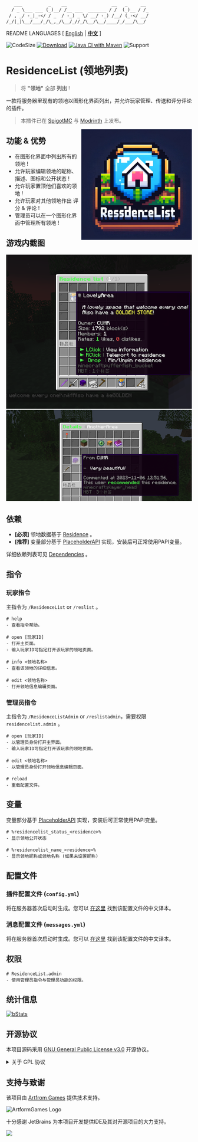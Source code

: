 ```text
   ___          _    __                 __   _     __ 
  / _ \___ ___ (_)__/ /__ ___  _______ / /  (_)__ / /_
 / , _/ -_|_-</ / _  / -_) _ \/ __/ -_) /__/ (_-</ __/
/_/|_|\__/___/_/\_,_/\__/_//_/\__/\__/____/_/___/\__/ 
```

README LANGUAGES [ [English](README.md) | [**中文**](README_CN.md)  ]

![CodeSize](https://img.shields.io/github/languages/code-size/ArtformGames/ResidenceList)
[![Download](https://img.shields.io/github/downloads/ArtformGames/ResidenceList/total)](https://github.com/ArtformGames/ResidenceList/releases)
[![Java CI with Maven](https://github.com/ArtformGames/ResidenceList/actions/workflows/maven.yml/badge.svg?branch=master)](https://github.com/ArtformGames/ResidenceList/actions/workflows/maven.yml)
![Support](https://img.shields.io/badge/Minecraft-Java%201.16--Latest-green)

# **ResidenceList** (领地列表)

> 将 **"领地"** 全部 **列出** !

一款将服务器里现有的领地以图形化界面列出，并允许玩家管理、传送和评分评论的插件。

> 本插件已在 [SpigotMC](https://www.spigotmc.org/resources/residencelist-great-residence-all-listed-in-gui.113431/) 与 [Modrinth](https://modrinth.com/plugin/residencelist) 上发布。

<img src=".doc/logo.png" width="300px"  height="300px" alt="Project logo" align="right">

## 功能 & 优势

- 在图形化界面中列出所有的领地 !
- 允许玩家编辑领地的昵称、描述、图标和公开状态 !
- 允许玩家置顶他们喜欢的领地 !
- 允许玩家对其他领地作出 评分 & 评论 !
- 管理员可以在一个图形化界面中管理所有领地 !

## 游戏内截图

![LIST](.doc/images/LIST.png)
![RATE](.doc/images/RATE.png)

## 依赖

- **[必须]** 领地数据基于 [Residence](https://www.zrips.net/residence/) 。
- **[推荐]** 变量部分基于 [PlaceholderAPI](https://www.spigotmc.org/resources/6245/)  实现，安装后可正常使用PAPI变量。

详细依赖列表可见  [Dependencies](https://github.com/ArtformGames/ResidenceList/network/dependencies) 。

## 指令

### 玩家指令

主指令为 `/ResidenceList` or `/reslist` 。

```text
# help
- 查看指令帮助。

# open [玩家ID]
- 打开主页面。
- 输入玩家ID可指定打开该玩家的领地页面。

# info <领地名称>
- 查看该领地的详细信息。

# edit <领地名称>
- 打开领地信息编辑页面。
```

### 管理员指令

主指令为 `/ResidenceListAdmin` or `/reslistadmin`，需要权限 `residencelist.admin` 。

```text
# open [玩家ID]
- 以管理员身份打开主界面。
- 输入玩家ID可指定打开该玩家的领地页面。

# edit <领地名称>
- 以管理员身份打开领地信息编辑页面。

# reload
- 重载配置文件。
```

## 变量

变量部分基于 [PlaceholderAPI](https://www.spigotmc.org/resources/6245/) 实现，安装后可正常使用PAPI变量。

```text
# %residencelist_status_<residence>%
- 显示领地公开状态

# %residencelist_name_<residence>%
- 显示领地昵称或领地名称 (如果未设置昵称)
```

## 配置文件

### 插件配置文件 (`config.yml`)

将在服务器首次启动时生成。您可以 [在这里](https://github.com/ArtformGames/ResidenceList-Translations) 找到该配置文件的中文译本。

### 消息配置文件 (`messages.yml`)

将在服务器首次启动时生成。您可以 [在这里](https://github.com/ArtformGames/ResidenceList-Translations) 找到该配置文件的中文译本。

## 权限

```text
# ResidenceList.admin
- 使用管理员指令与管理员功能的权限。
```

## 统计信息

[![bStats](https://bstats.org/signatures/bukkit/ResidenceList.svg)](https://bstats.org/plugin/bukkit/ResidenceList/19709)

## 开源协议

本项目源码采用 [GNU General Public License v3.0](https://opensource.org/licenses/GPL-3.0) 开源协议。

<details>
  <summary>关于 GPL 协议</summary>

> GNU General Public Licence (GPL) 有可能是开源界最常用的许可模式。GPL 保证了所有开发者的权利，同时为使用者提供了足够的复制，分发，修改的权利：
>
> #### 可自由复制
> 你可以将软件复制到你的电脑，你客户的电脑，或者任何地方。复制份数没有任何限制。
> #### 可自由分发
> 在你的网站提供下载，拷贝到U盘送人，或者将源代码打印出来从窗户扔出去（环保起见，请别这样做）。
> #### 可以用来盈利
> 你可以在分发软件的时候收费，但你必须在收费前向你的客户提供该软件的 GNU GPL 许可协议，以便让他们知道，他们可以从别的渠道免费得到这份软件，以及你收费的理由。
> #### 可自由修改
> 如果你想添加或删除某个功能，没问题，如果你想在别的项目中使用部分代码，也没问题，唯一的要求是，使用了这段代码的项目也必须使用
> GPL 协议。
>
> 需要注意的是，分发的时候，需要明确提供源代码和二进制文件，另外，用于某些程序的某些协议有一些问题和限制，你可以看一下
> @PierreJoye 写的 Practical Guide to GPL Compliance 一文。使用 GPL
> 协议，你必须在源代码代码中包含相应信息，以及协议本身。
>
> *以上文字来自 [五种开源协议GPL,LGPL,BSD,MIT,Apache](https://www.oschina.net/question/54100_9455) 。*
</details>

## 支持与致谢

该项目由 [Artfrom Games](https://github.com/ArtformGames/) 提供技术支持。

<img src="https://raw.githubusercontent.com/ArtformGames/.github/master/logo/1000pxh/COMPLETE_Reverse_Color.png" width="50%"  height="50%" alt="ArtformGames Logo">

十分感谢 JetBrains 为本项目开发提供IDE及其对开源项目的大力支持。

[![](https://resources.jetbrains.com/storage/products/company/brand/logos/jb_beam.svg)](https://www.jetbrains.com/?from=https://github.com/ArtformGames/VotePass)